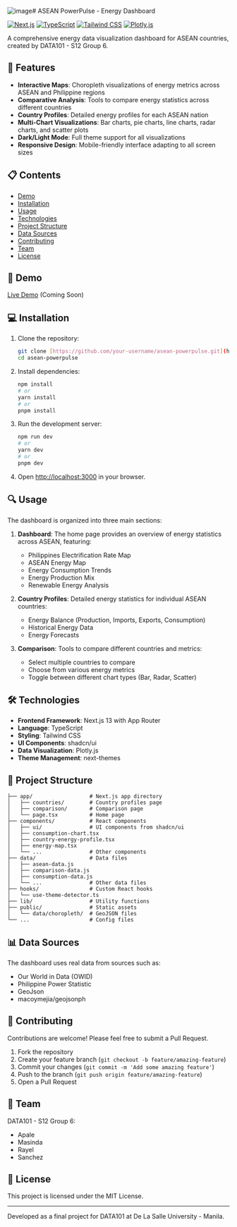 ![image](https://github.com/user-attachments/assets/ead06d63-cc97-436a-aba9-7147ba840105)# ASEAN PowerPulse - Energy Dashboard



[![Next.js](https://img.shields.io/badge/Next.js-13.0-black)](https://nextjs.org/)
[![TypeScript](https://img.shields.io/badge/TypeScript-5.0-blue)](https://www.typescriptlang.org/)
[![Tailwind CSS](https://img.shields.io/badge/Tailwind-3.3-38b2ac)](https://tailwindcss.com/)
[![Plotly.js](https://img.shields.io/badge/Plotly.js-2.24-3f4f75)](https://plotly.com/javascript/)


A comprehensive energy data visualization dashboard for ASEAN countries, created by DATA101 - S12 Group 6.

## 🌟 Features

- **Interactive Maps**: Choropleth visualizations of energy metrics across ASEAN and Philippine regions
- **Comparative Analysis**: Tools to compare energy statistics across different countries
- **Country Profiles**: Detailed energy profiles for each ASEAN nation
- **Multi-Chart Visualizations**: Bar charts, pie charts, line charts, radar charts, and scatter plots
- **Dark/Light Mode**: Full theme support for all visualizations
- **Responsive Design**: Mobile-friendly interface adapting to all screen sizes

## 📋 Contents

- [Demo](#demo)
- [Installation](#installation)
- [Usage](#usage)
- [Technologies](#technologies)
- [Project Structure](#project-structure)
- [Data Sources](#data-sources)
- [Contributing](#contributing)
- [Team](#team)
- [License](#license)

## 🚀 Demo

[Live Demo](https://asean-powerpulse.vercel.app) (Coming Soon)

## 💻 Installation

1. Clone the repository:
   ```bash
   git clone [https://github.com/your-username/asean-powerpulse.git](https://github.com/GianKyle09/DATA101-FinalProject.git)
   cd asean-powerpulse
   ```

2. Install dependencies:
   ```bash
   npm install
   # or
   yarn install
   # or
   pnpm install
   ```

3. Run the development server:
   ```bash
   npm run dev
   # or
   yarn dev
   # or
   pnpm dev
   ```

4. Open [http://localhost:3000](http://localhost:3000) in your browser.

## 🔍 Usage

The dashboard is organized into three main sections:

1. **Dashboard**: The home page provides an overview of energy statistics across ASEAN, featuring:
   - Philippines Electrification Rate Map
   - ASEAN Energy Map
   - Energy Consumption Trends
   - Energy Production Mix
   - Renewable Energy Analysis

2. **Country Profiles**: Detailed energy statistics for individual ASEAN countries:
   - Energy Balance (Production, Imports, Exports, Consumption)
   - Historical Energy Data
   - Energy Forecasts

3. **Comparison**: Tools to compare different countries and metrics:
   - Select multiple countries to compare
   - Choose from various energy metrics
   - Toggle between different chart types (Bar, Radar, Scatter)

## 🛠️ Technologies

- **Frontend Framework**: Next.js 13 with App Router
- **Language**: TypeScript
- **Styling**: Tailwind CSS
- **UI Components**: shadcn/ui
- **Data Visualization**: Plotly.js
- **Theme Management**: next-themes

## 📁 Project Structure

```
├── app/                  # Next.js app directory
│   ├── countries/        # Country profiles page
│   ├── comparison/       # Comparison page
│   └── page.tsx          # Home page
├── components/           # React components
│   ├── ui/               # UI components from shadcn/ui
│   ├── consumption-chart.tsx
│   ├── country-energy-profile.tsx
│   ├── energy-map.tsx
│   └── ...               # Other components
├── data/                 # Data files
│   ├── asean-data.js
│   ├── comparison-data.js
│   ├── consumption-data.js
│   └── ...               # Other data files
├── hooks/                # Custom React hooks
│   └── use-theme-detector.ts
├── lib/                  # Utility functions
├── public/               # Static assets
│   └── data/choropleth/  # GeoJSON files
└── ...                   # Config files
```

## 📊 Data Sources

The dashboard uses real data from sources such as:

- Our World in Data (OWID)
- Philippine Power Statistic
- GeoJson
- macoymejia/geojsonph

## 🤝 Contributing

Contributions are welcome! Please feel free to submit a Pull Request.

1. Fork the repository
2. Create your feature branch (`git checkout -b feature/amazing-feature`)
3. Commit your changes (`git commit -m 'Add some amazing feature'`)
4. Push to the branch (`git push origin feature/amazing-feature`)
5. Open a Pull Request

## 👥 Team

DATA101 - S12 Group 6:
- Apale
- Masinda
- Rayel
- Sanchez

## 📄 License

This project is licensed under the MIT License.

---

Developed as a final project for DATA101 at De La Salle University - Manila.
